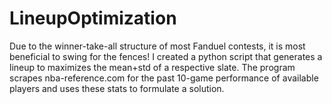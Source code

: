 # LineupOptimization  
Due to the winner-take-all structure of most Fanduel contests, it is most beneficial to swing for the fences! I created a python script that generates a lineup to maximizes the mean+std of a respective slate. The program scrapes nba-reference.com for the past 10-game performance of available players and uses these stats to formulate a solution.

